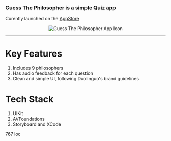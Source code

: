 
### Guess The Philosopher is a simple Quiz app

Curently launched on the [AppStore](https://apps.apple.com/us/app/guess-the-philosopher/id1542283897)

<p align="center">
    <img src="https://raw.githubusercontent.com/xavierchia/GuessThePhilosopher/main/GuessThePhilosopher/Assets.xcassets/Nietzsche.imageset/nietzscheGrey-512-1.png" alt="Guess The Philosopher App Icon"/>
</p>

-----

Key Features 
=======
1. Includes 9 philosophers
2. Has audio feedback for each question
3. Clean and simple UI, following Duolinguo's brand guidelines

Tech Stack
=======
1. UIKit
2. AVFoundations
3. Storyboard and XCode

767 loc
